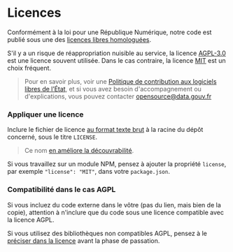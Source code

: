 # Licences

Conformément à la loi pour une République Numérique, notre code est publié sous une des [licences libres homologuées](https://www.data.gouv.fr/fr/licences).

S'il y a un risque de réappropriation nuisible au service, la licence [AGPL-3.0](http://www.gnu.org/licenses/agpl-3.0.fr.html) est une licence souvent utilisée. Dans le cas contraire, la licence [MIT](https://spdx.org/licenses/MIT.html#licenseText) est un choix fréquent.

> Pour en savoir plus, voir une [Politique de contribution aux logiciels libres de l’État](https://www.numerique.gouv.fr/publications/politique-logiciel-libre), et si vous avez besoin d'accompagnement ou d'explications, vous pouvez contacter opensource@data.gouv.fr

### Appliquer une licence

Inclure le fichier de licence [au format texte brut](http://www.gnu.org/licenses/agpl-3.0.txt) à la racine du dépôt concerné, sous le titre `LICENSE`.

> Ce nom [en améliore la découvrabilité](https://help.github.com/articles/adding-a-license-to-a-repository/).

Si vous travaillez sur un module NPM, pensez à ajouter la propriété `license`, par exemple `"license": "MIT"`, dans votre `package.json`.

### Compatibilité dans le cas AGPL

Si vous incluez du code externe dans le vôtre \(pas du lien, mais bien de la copie\), attention à n'inclure que du code sous une licence compatible avec la licence AGPL.

Si vous utilisez des bibliothèques non compatibles AGPL, pensez à le [préciser dans la licence](http://www.gnu.org/licenses/gpl-faq.html#GPLIncompatibleLibs) avant la phase de passation.

